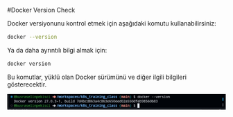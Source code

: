 #Docker Version Check

Docker versiyonunu kontrol etmek için aşağıdaki komutu kullanabilirsiniz:

```bash
docker --version
```

Ya da daha ayrıntılı bilgi almak için:

```bash
docker version
```

Bu komutlar, yüklü olan Docker sürümünü ve diğer ilgili bilgileri gösterecektir.

![](./images/docker_version_check_result.jpg)
